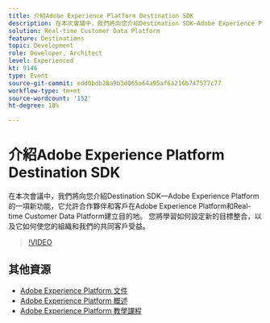 ```yaml
---
title: 介紹Adobe Experience Platform Destination SDK
description: 在本次會議中，我們將向您介紹Destination SDK—Adobe Experience Platform的一項新功能，它允許合作夥伴和客戶在Adobe Experience Platform和Real-time Customer Data Platform建立目的地。 您將學習如何設定新的目標整合，以及它如何使您的組織和我們的共同客戶受益。
solution: Real-time Customer Data Platform
feature: Destinations
topic: Development
role: Developer, Architect
level: Experienced
kt: 9146
type: Event
source-git-commit: edd0bdb28a9b3d065a64a95af6a216b747577c77
workflow-type: tm+mt
source-wordcount: '152'
ht-degree: 18%

---
```


# 介紹Adobe Experience Platform Destination SDK

在本次會議中，我們將向您介紹Destination SDK—Adobe Experience Platform的一項新功能，它允許合作夥伴和客戶在Adobe Experience Platform和Real-time Customer Data Platform建立目的地。 您將學習如何設定新的目標整合，以及它如何使您的組織和我們的共同客戶受益。


>[!VIDEO](https://video.tv.adobe.com/v/337583/?quality=12&learn=on&hidetitle=true)

## 其他資源

- [Adobe Experience Platform 文件](https://experienceleague.adobe.com/docs/experience-platform.html)
- [Adobe Experience Platform 概述](https://experienceleague.adobe.com/docs/experience-platform/landing/home.html?lang=zh-Hant)
- [Adobe Experience Platform 教學課程](https://experienceleague.adobe.com/docs/platform-learn/tutorials/overview.html?lang=zh-Hant)
